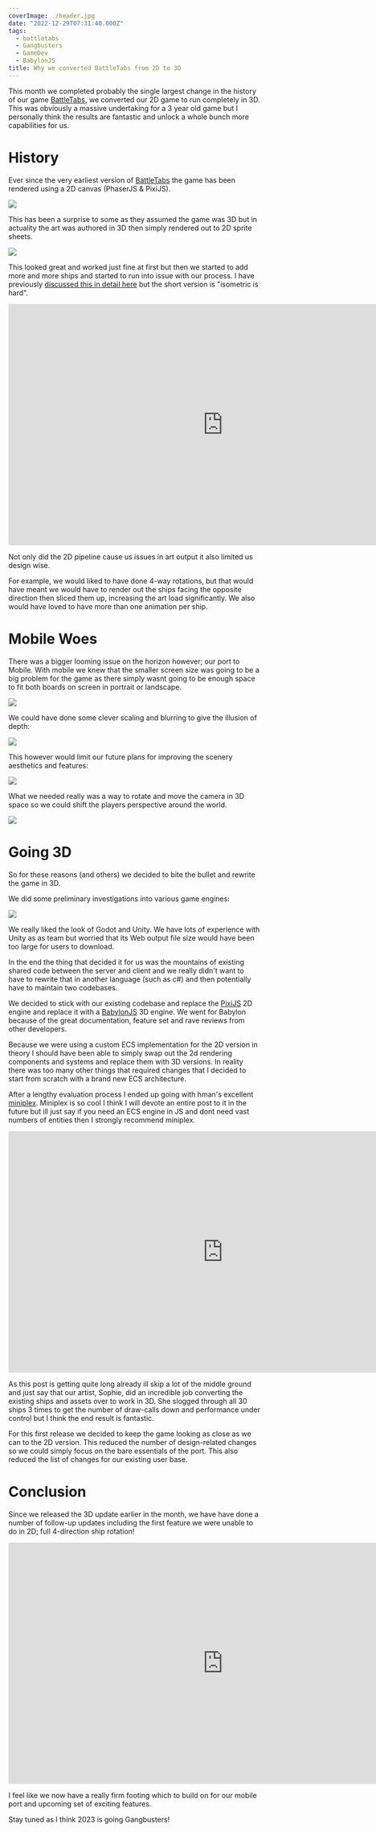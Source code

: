 ```yaml
---
coverImage: ./header.jpg
date: "2022-12-29T07:31:40.000Z"
tags:
  - battletabs
  - Gangbusters
  - GameDev
  - BabylonJS
title: Why we converted BattleTabs from 2D to 3D
---
```


This month we completed probably the single largest change in the history of our game [BattleTabs](https://battletabs.io), we converted our 2D game to run completely in 3D. This was obviously a massive undertaking for a 3 year old game but I personally think the results are fantastic and unlock a whole bunch more capabilities for us.

# History

Ever since the very earliest version of [BattleTabs](https://battletabs.io) the game has been rendered using a 2D canvas (PhaserJS & PixiJS).

[![](./old-game1.jpg)](./old-game1.jpg)

This has been a surprise to some as they assumed the game was 3D but in actuality the art was authored in 3D then simply rendered out to 2D sprite sheets.

[![](./spritesheet.png)](./spritesheet.png)

This looked great and worked just fine at first but then we started to add more and more ships and started to run into issue with our process. I have previously [discussed this in detail here](https://mikecann.co.uk/posts/introducing-battletabs) but the short version is "isometric is hard".

<iframe width="853" height="480" src="https://www.youtube.com/embed/ivIm2bZNQ3Q" frameborder="0" allow="autoplay; encrypted-media" allowfullscreen></iframe>

Not only did the 2D pipeline cause us issues in art output it also limited us design wise.

For example, we would liked to have done 4-way rotations, but that would have meant we would have to render out the ships facing the opposite direction then sliced them up, increasing the art load significantly. We also would have loved to have more than one animation per ship.

# Mobile Woes

There was a bigger looming issue on the horizon however; our port to Mobile. With mobile we knew that the smaller screen size was going to be a big problem for the game as there simply wasnt going to be enough space to fit both boards on screen in portrait or landscape.

[![](./mobile1.png)](./mobile1.png)

We could have done some clever scaling and blurring to give the illusion of depth:

[![](./battle-screen.png)](./battle-screen.png)

This however would limit our future plans for improving the scenery aesthetics and features:

[![](./scene-mock.jpg)](./scene-mock.jpg)

What we needed really was a way to rotate and move the camera in 3D space so we could shift the players perspective around the world.

[![](./perspective.png)](./perspective.png)

# Going 3D

So for these reasons (and others) we decided to bite the bullet and rewrite the game in 3D.

We did some preliminary investigations into various game engines:

[![](./editor-research.png)](./editor-research.png)

We really liked the look of Godot and Unity. We have lots of experience with Unity as as team but worried that its Web output file size would have been too large for users to download.

In the end the thing that decided it for us was the mountains of existing shared code between the server and client and we really didn't want to have to rewrite that in another language (such as c#) and then potentially have to maintain two codebases.

We decided to stick with our existing codebase and replace the [PixiJS](https://pixijs.com/) 2D engine and replace it with a [BabylonJS](https://www.babylonjs.com/) 3D engine. We went for Babylon because of the great documentation, feature set and rave reviews from other developers.

Because we were using a custom ECS implementation for the 2D version in theory I should have been able to simply swap out the 2d rendering components and systems and replace them with 3D versions. In reality there was too many other things that required changes that I decided to start from scratch with a brand new ECS architecture.

After a lengthy evaluation process I ended up going with hman's excellent [miniplex](https://github.com/hmans/miniplex). Miniplex is so cool I think I will devote an entire post to it in the future but ill just say if you need an ECS engine in JS and dont need vast numbers of entities then I strongly recommend miniplex.

<iframe width="853" height="480" src="https://www.youtube.com/embed/hbAWQYpoL-c" frameborder="0" allow="autoplay; encrypted-media" allowfullscreen></iframe>

As this post is getting quite long already ill skip a lot of the middle ground and just say that our artist, Sophie, did an incredible job converting the existing ships and assets over to work in 3D. She slogged through all 30 ships 3 times to get the number of draw-calls down and performance under control but I think the end result is fantastic.

For this first release we decided to keep the game looking as close as we can to the 2D version. This reduced the number of design-related changes so we could simply focus on the bare essentials of the port. This also reduced the list of changes for our existing user base.

# Conclusion

Since we released the 3D update earlier in the month, we have have done a number of follow-up updates including the first feature we were unable to do in 2D; full 4-direction ship rotation!

<iframe width="853" height="480" src="https://www.youtube.com/embed/BtXFBOO-Gk8" frameborder="0" allow="autoplay; encrypted-media" allowfullscreen></iframe>

I feel like we now have a really firm footing which to build on for our mobile port and upcoming set of exciting features.

Stay tuned as I think 2023 is going Gangbusters!
